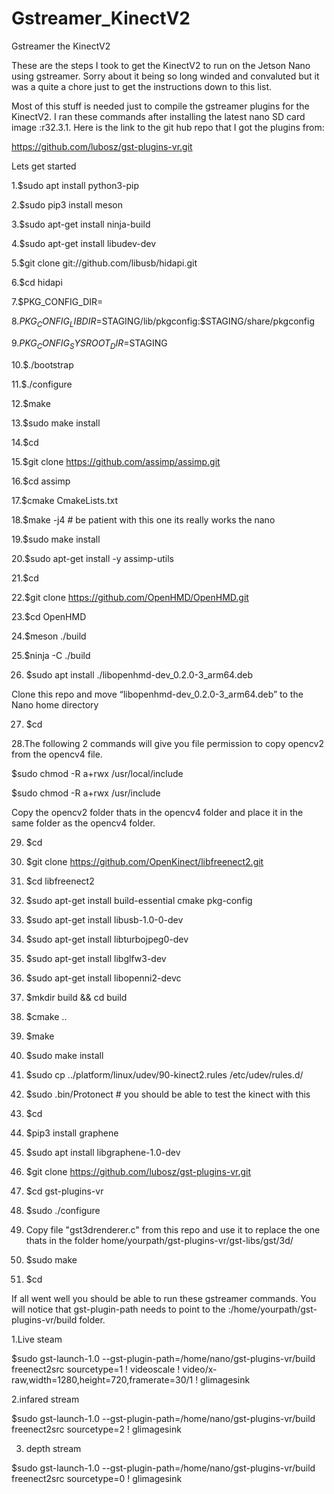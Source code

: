 # Gstreamer_KinectV2
 Gstreamer the KinectV2
 
 These are the steps I took to get the KinectV2 to run on the Jetson Nano using gstreamer.
Sorry about it being so long winded and convaluted but it was a quite a chore just to get the instructions down to this list.

Most of this stuff is needed just to compile the gstreamer plugins for the KinectV2.
I ran these commands after installing the latest nano SD card image :r32.3.1.
Here is the link to the git hub repo that I got the plugins from:

 https://github.com/lubosz/gst-plugins-vr.git



Lets get started

1.$sudo apt install python3-pip

2.$sudo pip3 install meson

3.$sudo apt-get install ninja-build

4.$sudo apt-get install libudev-dev

5.$git clone git://github.com/libusb/hidapi.git

6.$cd hidapi

7.$PKG_CONFIG_DIR=
  
8.$PKG_CONFIG_LIBDIR=$STAGING/lib/pkgconfig:$STAGING/share/pkgconfig

9.$PKG_CONFIG_SYSROOT_DIR=$STAGING 

10.$./bootstrap

11.$./configure

12.$make

13.$sudo make install

14.$cd

15.$git clone https://github.com/assimp/assimp.git

16.$cd assimp

17.$cmake CmakeLists.txt

18.$make -j4  # be patient with this one its  really works the nano

19.$sudo make install

20.$sudo apt-get install -y assimp-utils

21.$cd

22.$git clone https://github.com/OpenHMD/OpenHMD.git

23.$cd OpenHMD

24.$meson ./build

25.$ninja -C ./build

26. $sudo apt install ./libopenhmd-dev_0.2.0-3_arm64.deb 

Clone this repo and move “libopenhmd-dev_0.2.0-3_arm64.deb”
to the Nano home directory

27. $cd
   

28.The following 2 commands will give you file permission to copy opencv2 from the opencv4 file.

   $sudo chmod -R a+rwx /usr/local/include

   $sudo chmod -R a+rwx /usr/include

  Copy the opencv2 folder thats in the opencv4 folder
  and place it in the same folder as the opencv4 folder. 

29. $cd

30. $git clone https://github.com/OpenKinect/libfreenect2.git

31. $cd libfreenect2

32. $sudo apt-get install build-essential cmake pkg-config

33. $sudo apt-get install libusb-1.0-0-dev

34. $sudo apt-get install libturbojpeg0-dev

35. $sudo apt-get install libglfw3-dev

36. $sudo apt-get install libopenni2-devc

37. $mkdir build && cd build 

38. $cmake .. 

39. $make

40. $sudo make install

41. $sudo cp ../platform/linux/udev/90-kinect2.rules /etc/udev/rules.d/

42. $sudo .bin/Protonect # you should be able to test the kinect with this

43. $cd


44. $pip3 install graphene

45. $sudo apt install libgraphene-1.0-dev


46.  $git clone https://github.com/lubosz/gst-plugins-vr.git


47. $cd gst-plugins-vr

48. $sudo ./configure

49. Copy file "gst3drenderer.c" from this repo and use it to replace the one thats in the folder home/yourpath/gst-plugins-vr/gst-libs/gst/3d/

50. $sudo make

51. $cd


If all went well you should be able to run these gstreamer commands.
You will notice that gst-plugin-path needs to point to the :/home/yourpath/gst-plugins-vr/build folder.

1.Live steam

$sudo  gst-launch-1.0 --gst-plugin-path=/home/nano/gst-plugins-vr/build freenect2src sourcetype=1 ! videoscale ! video/x-raw,width=1280,height=720,framerate=30/1 ! glimagesink

2.infared stream

$sudo gst-launch-1.0 --gst-plugin-path=/home/nano/gst-plugins-vr/build freenect2src sourcetype=2 ! glimagesink



3. depth stream

$sudo gst-launch-1.0 --gst-plugin-path=/home/nano/gst-plugins-vr/build freenect2src sourcetype=0 ! glimagesink

